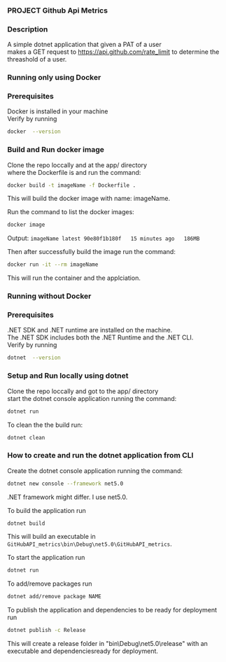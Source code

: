 
### PROJECT Github Api Metrics  
 
### Description  
A simple dotnet application that given a PAT  of a user  
makes a GET request to https://api.github.com/rate_limit to determine the threashold of a user.  

### Running only using Docker 
### Prerequisites  
Docker is installed in your machine  
Verify by running  
```bash  
docker  --version
```  
### Build and Run docker image

Clone the repo loccally and at the app/ directory  
where the Dockerfile is and run the command:  
```bash
docker build -t imageName -f Dockerfile .
```  
This will build the docker image with name: imageName.  

Run the command to list the docker images:
```bash
docker image
```  
 Output: `imageName latest 90e80f1b180f   15 minutes ago   186MB`  

Then after successfully build the image run the command:  
```bash
docker run -it --rm imageName
```  
This will run the container and the applciation. 

### Running without Docker 
### Prerequisites  
.NET SDK and .NET runtime are installed on the machine.  
The .NET SDK includes both the .NET Runtime and the .NET CLI.    
Verify by running  
```bash  
dotnet  --version
```  

### Setup and Run locally using dotnet   
Clone the repo loccally and got to the app/ directory  
start the dotnet console application running the command:  
```bash
dotnet run  
```  

To clean the the build run:   
```bash
dotnet clean  
```

### How to create and run the dotnet application from CLI     
Create the dotnet console application running the command:
```bash
dotnet new console --framework net5.0  
```
.NET framework might differ. I use net5.0.  

To build the application run  
```bash
dotnet build  
```
This will build an executable in `GitHubAPI_metrics\bin\Debug\net5.0\GitHubAPI_metrics`.  
 
To start the application run  
```bash
dotnet run  
```
To add/remove packages run  
```bash
dotnet add/remove package NAME   
```

To publish the application and dependencies to be ready for deployment run  
```bash
dotnet publish -c Release
```
This will create a release folder in "bin\Debug\net5.0\release" with an executable and dependenciesready for deployment.  
